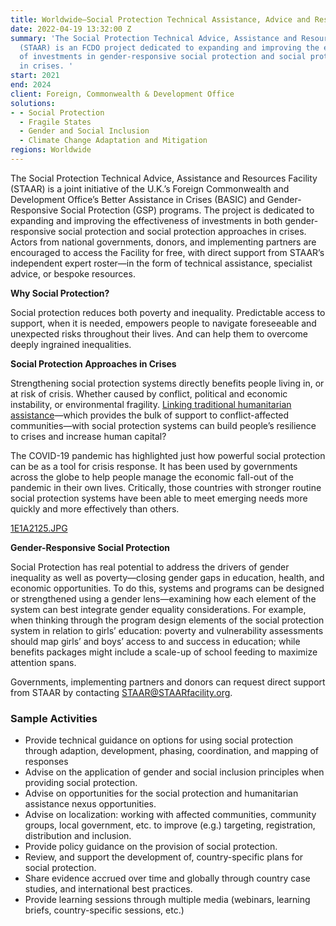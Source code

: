 ```yaml
---
title: Worldwide—Social Protection Technical Assistance, Advice and Resources (STAAR)
date: 2022-04-19 13:32:00 Z
summary: 'The Social Protection Technical Advice, Assistance and Resources Facility
  (STAAR) is an FCDO project dedicated to expanding and improving the effectiveness
  of investments in gender-responsive social protection and social protection approaches
  in crises. '
start: 2021
end: 2024
client: Foreign, Commonwealth & Development Office
solutions:
- - Social Protection
  - Fragile States
  - Gender and Social Inclusion
  - Climate Change Adaptation and Mitigation
regions: Worldwide
---
```


The Social Protection Technical Advice, Assistance and Resources Facility (STAAR) is a joint initiative of the U.K.’s Foreign Commonwealth and Development Office’s Better Assistance in Crises (BASIC) and Gender-Responsive Social Protection (GSP) programs. The project is dedicated to expanding and improving the effectiveness of investments in both gender-responsive social protection and social protection approaches in crises. Actors from national governments, donors, and implementing partners are encouraged to access the Facility for free, with direct support from STAAR’s independent expert roster—in the form of technical assistance, specialist advice, or bespoke resources. 

**Why Social Protection?**

Social protection reduces both poverty and inequality. Predictable access to support, when it is needed, empowers people to navigate foreseeable and unexpected risks throughout their lives. And can help them to overcome deeply ingrained inequalities.

**Social Protection Approaches in Crises**

Strengthening social protection systems directly benefits people living in, or at risk of crisis. Whether caused by conflict, political and economic instability, or environmental fragility. [Linking traditional humanitarian assistance](https://www.calpnetwork.org/blog/five-practical-insights-on-linking-humanitarian-assistance-and-social-protection/)—which provides the bulk of support to conflict-affected communities—with social protection systems can build people’s resilience to crises and increase human capital? 

The COVID-19 pandemic has highlighted just how powerful social protection can be as a tool for crisis response. It has been used by governments across the globe to help people manage the economic fall-out of the pandemic in their own lives. Critically, those countries with stronger routine social protection systems have been able to meet emerging needs more quickly and more effectively than others. 

[1E1A2125.JPG](/uploads/1E1A2125.JPG)

**Gender-Responsive Social Protection**

Social Protection has real potential to address the drivers of gender inequality as well as poverty—closing gender gaps in education, health, and economic opportunities. To do this, systems and programs can be designed or strengthened using a gender lens—examining how each element of the system can best integrate gender equality considerations. For example, when thinking through the program design elements of the social protection system in relation to girls’ education: poverty and vulnerability assessments should map girls’ and boys’ access to and success in education; while benefits packages might include a scale-up of school feeding to maximize attention spans.

Governments, implementing partners and donors can request direct support from STAAR by contacting STAAR@STAARfacility.org. 

### Sample Activities

* Provide technical guidance on options for using social protection through adaption, development, phasing, coordination, and mapping of responses
* Advise on the application of gender and social inclusion principles when providing social protection.
* Advise on opportunities for the social protection and humanitarian assistance nexus opportunities.
* Advise on localization: working with affected communities, community groups, local government, etc. to improve (e.g.) targeting, registration, distribution and inclusion.
* Provide policy guidance on the provision of social protection.
* Review, and support the development of, country-specific plans for social protection.
* Share evidence accrued over time and globally through country case studies, and international best practices. 
* Provide learning sessions through multiple media (webinars, learning briefs, country-specific sessions, etc.)
